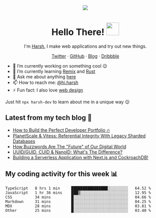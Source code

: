 <p align="center">
  <img src="https://github.com/harshhhdev/harshhhdev/blob/master/Banner.jpeg" />
  <h1 align="center">Hello There! <img src="https://media.giphy.com/media/hvRJCLFzcasrR4ia7z/giphy.gif" width="40px"></a></h2>
</p> 
<p align="center">I'm <a href="https://hxrsh.in/">Harsh</a>, I make web applications and try out new things.</p>
<p align="center">
  <a href="https://twitter.com/harshhhdev/">Twitter</a>
    ·
  <a href="https://github.com/harshhhdev/">GitHub</a>
     ·
  <a href="https://harshhhdev.github.io/blog/">Blog</a>
      ·
  <a href="https://dribbble.com/harshhhdev/">Dribbble</a>
 </p>


 - :telescope: I’m currently working on something cool :wink:
 - :seedling: I’m currently learning [Remix](https://remix.run) and [Rust](https://rustlang.org/)
 - :speech_balloon: Ask me about anything [here](https://hxrsh.in/ama)
 - :mailbox: How to reach me: [@hi.harsh](mailto:hi.harsh@protonmail.ch)
 - :zap: Fun fact: I also love [web design](https://dribbble.com/harshhhdev)

Just hit `npx harsh-dev` to learn about me in a unique way :wink:

## Latest from my tech blog :book:
<!-- BLOG-POST-LIST:START -->
- [How to Build the Perfect Developer Portfolio 🔥](https://dev.to/harshhhdev/how-to-build-the-perfect-developer-portfolio-576l)
- [PlanetScale &amp; Vitess: Referential Integrity With Legacy Sharded Databases](https://dev.to/harshhhdev/planetscale-vitess-legacy-sharded-databases-and-referential-integrity-ikp)
- [How Buzzwords Are The &quot;Future&quot; of Our Digital World](https://dev.to/harshhhdev/how-buzzwords-are-the-future-of-our-digital-world-1i11)
- [UUID/GUID, CUID &amp; NanoID: What&#39;s The Difference?](https://dev.to/harshhhdev/uuidguid-cuid-nanoid-whats-the-difference-5dj1)
- [Building a Serverless Application with Next.js and CockroachDB!](https://dev.to/harshhhdev/building-a-serverless-application-with-nextjs-and-cockroachdb-3pm5)
<!-- BLOG-POST-LIST:END -->

## My coding activity for this week 📊

<!--START_SECTION:waka-->

```text
TypeScript   8 hrs 1 min     ████████████████░░░░░░░░░   64.52 %
JavaScript   1 hr 36 mins    ███▒░░░░░░░░░░░░░░░░░░░░░   12.95 %
CSS          34 mins         █░░░░░░░░░░░░░░░░░░░░░░░░   04.66 %
Markdown     31 mins         █░░░░░░░░░░░░░░░░░░░░░░░░   04.25 %
MDX          28 mins         █░░░░░░░░░░░░░░░░░░░░░░░░   03.81 %
Other        25 mins         █░░░░░░░░░░░░░░░░░░░░░░░░   03.40 %
```

<!--END_SECTION:waka-->
